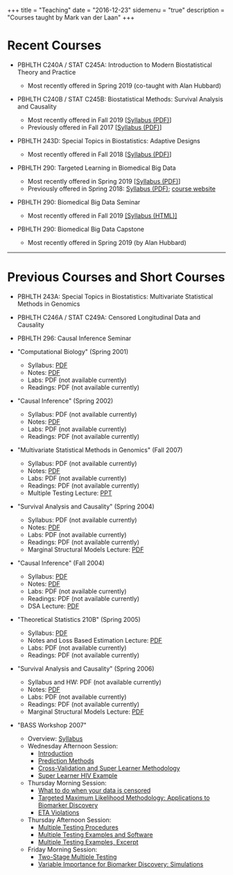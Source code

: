 +++
title = "Teaching"
date = "2016-12-23"
sidemenu = "true"
description = "Courses taught by Mark van der Laan"
+++

# Recent Courses

* PBHLTH C240A / STAT C245A: Introduction to Modern Biostatistical Theory and
  Practice
   * Most recently offered in Spring 2019 (co-taught with Alan Hubbard)

* PBHLTH C240B / STAT C245B: Biostatistical Methods: Survival Analysis and
  Causality
   * Most recently offered in Fall 2019 [[Syllabus
      (PDF)](../teach-files/syllabus-ph240b_survival-fa2019.pdf)]
   * Previously offered in Fall 2017 [[Syllabus
      (PDF)](../teach-files/syllabus-ph240b_survival-fa2017.pdf)]

* PBHLTH 243D: Special Topics in Biostatistics: Adaptive Designs
   * Most recently offered in Fall 2018 [[Syllabus
      (PDF)](../teach-files/syllabus-ph243d_adaptivedesigns-fa2018.pdf)]

* PBHLTH 290: Targeted Learning in Biomedical Big Data
   * Most recently offered in Spring 2019 [[Syllabus
      (PDF)](../teach-files/syllabus-ph290_tlbbd-sp2019.pdf)]
  * Previously offered in Spring 2018: [Syllabus
      (PDF)](../teach-files/syllabus-ph290_tlbbd-sp2018.pdf); [course
      website](https://vanderlaan-group.github.io/tlbbd-sp2018)

* PBHLTH 290: Biomedical Big Data Seminar
   * Most recently offered in Fall 2019 [[Syllabus
    (HTML)]](http://bbd.berkeley.edu/fall-seminar.html)

* PBHLTH 290: Biomedical Big Data Capstone
   * Most recently offered in Spring 2019 (by Alan Hubbard)

---

# Previous Courses and Short Courses

* PBHLTH 243A: Special Topics in Biostatistics: Multivariate Statistical Methods
  in Genomics

* PBHLTH C246A / STAT C249A: Censored Longitudinal Data and Causality

* PBHLTH 296: Causal Inference Seminar

* "Computational Biology" (Spring 2001)
  * Syllabus: [PDF](../teach-files/compbiosyl2001.pdf)
  * Notes: [PDF](../teach-files/compbio.pdf)
  * Labs: PDF (not available currently)
  * Readings: PDF (not available currently)

* "Causal Inference" (Spring 2002)
  * Syllabus: PDF (not available currently)
  * Notes: [PDF](../teach-files/slcausal.pdf)
  * Labs: PDF (not available currently)
  * Readings: PDF (not available currently)

* "Multivariate Statistical Methods in Genomics" (Fall 2007)
  * Syllabus: PDF (not available currently)
  * Notes: [PDF](../teach-files/fall2003.pdf)
  * Labs: PDF (not available currently)
  * Readings: PDF (not available currently)
  * Multiple Testing Lecture: [PPT](../teach-files/mcp2007.ppt)

* "Survival Analysis and Causality" (Spring 2004)
  * Syllabus: PDF (not available currently)
  * Notes: [PDF](../teach-files/surv2004.pdf)
  * Labs: PDF (not available currently)
  * Readings: PDF (not available currently)
  * Marginal Structural Models Lecture: [PDF](../teach-files/survMSM2004.pdf)

* "Causal Inference" (Fall 2004)
  * Syllabus: [PDF](../teach-files/caus2004syl.pdf)
  * Notes: [PDF](../teach-files/caus2004.pdf)
  * Labs: PDF (not available currently)
  * Readings: PDF (not available currently)
  * DSA Lecture: [PDF](../teach-files/dsaslides.pdf)

* "Theoretical Statistics 210B" (Spring 2005)
  * Syllabus: [PDF](../teach-files/stat210bsyl.pdf)
  * Notes and Loss Based Estimation Lecture: [PDF](../teach-files/stat210b.pdf)
  * Labs: PDF (not available currently)
  * Readings: PDF (not available currently)

* "Survival Analysis and Causality" (Spring 2006)
  * Syllabus and HW: PDF (not available currently)
  * Notes: [PDF](../teach-files/surv2004.pdf)
  * Labs: PDF (not available currently)
  * Readings: PDF (not available currently)
  * Marginal Structural Models Lecture: [PDF](../teach-files/survMSM2004.pdf)

* "BASS Workshop 2007"
  * Overview: [Syllabus](link)
  * Wednesday Afternoon Session:
     * [Introduction](../teach-files/BASS_sec1_1.ppt)
     * [Prediction Methods](../teach-files/BASS_sec1_2.ppt)
     * [Cross-Validation and Super Learner
        Methodology](../teach-files/BASS_sec1_3.1.pdf)
     * [Super Learner HIV Example](../teach-files/BASS_sec1_3.2.ppt)
  * Thursday Morning Session:
     * [What to do when your data is
        censored](../teach-files/BASS_sec2_Censoring.ppt)
     * [Targeted Maximum Likelihood Methodology: Applications to Biomarker
        Discovery](../teach-files/BASS_sec2_tMLE.ppt)
     * [ETA Violations](../teach-files/BASS_sec2_ETA.ppt)
  * Thursday Afternoon Session:
     * [Multiple Testing Procedures](../teach-files/BASS_sec3_1.ppt)
     * [Multiple Testing Examples and
        Software](../teach-files/BASS_sec3_3_Intro.ppt)
     * [Multiple Testing Examples,
        Excerpt](../teach-files/BASS_sec3_3_mtpEx_Sandrine.pdf)
  * Friday Morning Session:
     * [Two-Stage Multiple Testing](../teach-files/BASS_sec4_1_twoStageMTP.ppt)
     * [Variable Importance for Biomarker Discovery:
        Simulations](../teach-files/BASS_sec4_1_VIMsimApp_print.ppt)
